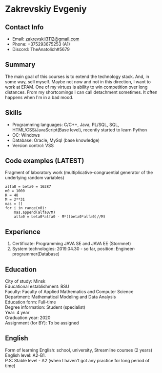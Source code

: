 # Zakrevskiy Evgeniy

## Contact Info
* Email: zakrevskii3112@gmail.com
* Phone: +375293675253 (A1)
* Discord: TheAnatolich#5679

## Summary
The main goal of this courses is to extend the technology stack. And, in some way, sell myself. Maybe not now and 
not in this direction, I want to work at EPAM. One of my virtues is ability to win competition over long distances. 
From my shortcomings I can call detachment sometimes. It often happens when I'm in a bad mood.

## Skills
* Programming languages: C/C++, Java, PL/SQL, SQL, HTML/CSS/JavaScript(Base level), recently started to learn Python
* OC: Windows
* Database: Oracle, MySql (base knowledge)
* Version control: VSS

## Code examples (LATEST)
Fragment of laboratory work (multiplicative-congruential generator of the underlying random variables)
```
alfa0 = beta0 = 16387
n0 = 1000
K = 48
M = 2**31
mas = []
for i in range(n0):
    mas.append(alfa0/M)
    alfa0 = beta0*alfa0 - M*((beta0*alfa0)//M)
```
## Experience
1. Certificate: Programming JAVA SE and JAVA EE (Stormnet)
2. System technologies: 2019.04.30 - so far, position: Engineer-programmer(Database)

## Education
City of study: Minsk  
Educational establishment: BSU  
Faculty: Faculty of Applied Mathematics and Computer Science  
Department: Mathematical Modeling and Data Analysis  
Education form: Full-time  
Degree information: Student (specialist)  
Year: 4 year  
Graduation year: 2020  
Assignment (for BY): To be assigned 

## English
Form of learning English: school, university, Streamline courses (2 years)  
English level: A2-B1.  
P.S: Stable level - A2 (when I haven't got any practice for long period of time)
